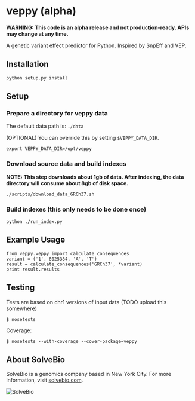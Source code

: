 # veppy (alpha)

**WARNING: This code is an alpha release and not production-ready. APIs may change at any time.**

A genetic variant effect predictor for Python. Inspired by SnpEff and VEP.


## Installation

```
python setup.py install
```

## Setup

### Prepare a directory for veppy data

The default data path is: `./data`

(OPTIONAL) You can override this by setting `$VEPPY_DATA_DIR`.

```
export VEPPY_DATA_DIR=/opt/veppy
```

### Download source data and build indexes

**NOTE: This step downloads about 1gb of data. After indexing, the data directory will consume about 8gb of disk space.**

```
./scripts/download_data_GRCh37.sh
```

### Build indexes (this only needs to be done once)

```
python ./run_index.py
```

## Example Usage

```
from veppy.veppy import calculate_consequences
variant = ('1', 8025384, 'A', 'T')
result = calculate_consequences('GRCh37', *variant)
print result.results
```


## Testing

Tests are based on chr1 versions of input data (TODO upload this somewhere)

```
$ nosetests
```

Coverage:
```
$ nosetests --with-coverage --cover-package=veppy
```


## About SolveBio

SolveBio is a genomics company based in New York City. For more information,
visit [solvebio.com](https://www.solvebio.com/).

![SolveBio](https://s3.amazonaws.com/veppy/solvebio_logo.png)
